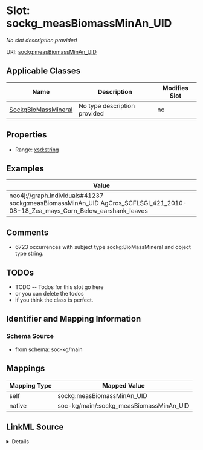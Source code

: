 

# Slot: sockg_measBiomassMinAn_UID


_No slot description provided_





URI: [sockg:measBiomassMinAn_UID](http://www.semanticweb.org/sockg/ontologies/2024/0/soil-carbon-ontology/measBiomassMinAn_UID)



<!-- no inheritance hierarchy -->





## Applicable Classes

| Name | Description | Modifies Slot |
| --- | --- | --- |
| [SockgBioMassMineral](../classes/SockgBioMassMineral.md) | No type description provided |  no  |







## Properties

* Range: [xsd:string](http://www.w3.org/2001/XMLSchema#string)






## Examples

| Value |
| --- |
| neo4j://graph.individuals#41237 sockg:measBiomassMinAn_UID AgCros_SCFLSGI_421_2010-08-18_Zea_mays_Corn_Below_earshank_leaves |

## Comments

* 6723 occurrences with subject type sockg:BioMassMineral and object type string.

## TODOs

* TODO -- Todos for this slot go here
* or you can delete the todos
* if you think the class is perfect.

## Identifier and Mapping Information







### Schema Source


* from schema: soc-kg/main




## Mappings

| Mapping Type | Mapped Value |
| ---  | ---  |
| self | sockg:measBiomassMinAn_UID |
| native | soc-kg/main/:sockg_measBiomassMinAn_UID |




## LinkML Source

<details>
```yaml
name: sockg_measBiomassMinAn_UID
description: No slot description provided
todos:
- TODO -- Todos for this slot go here
- or you can delete the todos
- if you think the class is perfect.
comments:
- 6723 occurrences with subject type sockg:BioMassMineral and object type string.
examples:
- value: neo4j://graph.individuals#41237 sockg:measBiomassMinAn_UID AgCros_SCFLSGI_421_2010-08-18_Zea_mays_Corn_Below_earshank_leaves
from_schema: soc-kg/main
rank: 1000
slot_uri: sockg:measBiomassMinAn_UID
alias: sockg_measBiomassMinAn_UID
domain_of:
- sockg_BioMassMineral
range: string

```
</details>